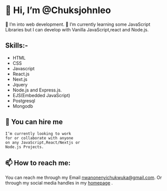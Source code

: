  # 👋 Hi, I’m @Chuksjohnleo
   👀 I’m into web development.
   🌱 I’m currently learning some
   JavaScript Libraries but I can develop with
    Vanilla JavaScript,react and Node.js.
## Skills:-
* HTML 
* CSS
* Javascript 
* React.js
* Next.js
* Jquery 
* Node.js and Express.js.
* EJS(Embedded JavaScript)
* Postgresql 
* Mongodb


 ## 💞️ You can hire me
    I’m currently looking to work 
    for or collaborate with anyone 
    on any JavaScript,React/Nextjs or 
    Node.js Projects.

 ## 📫 How to reach me:

You can reach me through my Email
nwanonenyichukwuka@gmail.com.
Or through my social media handles
in my [homepage](https://chuksjohnleo.github.io) .
